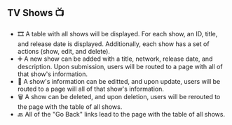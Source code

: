## TV Shows 📺 

*  🎞️ A table with all shows will be displayed. For each show, an ID, title, and release date is displayed. Additionally, each show has a set of actions (show, edit, and delete).
* ➕ A new show can be added with a title, network, release date, and description. Upon submission, users will be routed to a page with all of that show's information.
* 📝 A show's information can be editted, and upon update, users will be routed to a page will all of that show's information.
* 🗑️ A show can be deleted, and upon deletion, users will be rerouted to the page with the table of all shows.
* 🔙 All of the "Go Back" links lead to the page with the table of all shows. 
